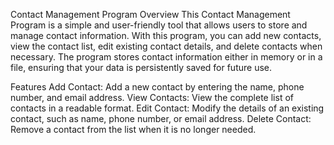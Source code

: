 Contact Management Program
Overview
This Contact Management Program is a simple and user-friendly tool that allows users to store and manage contact information. With this program, you can add new contacts, view the contact list, edit existing contact details, and delete contacts when necessary. The program stores contact information either in memory or in a file, ensuring that your data is persistently saved for future use.

Features
Add Contact: Add a new contact by entering the name, phone number, and email address.
View Contacts: View the complete list of contacts in a readable format.
Edit Contact: Modify the details of an existing contact, such as name, phone number, or email address.
Delete Contact: Remove a contact from the list when it is no longer needed.
